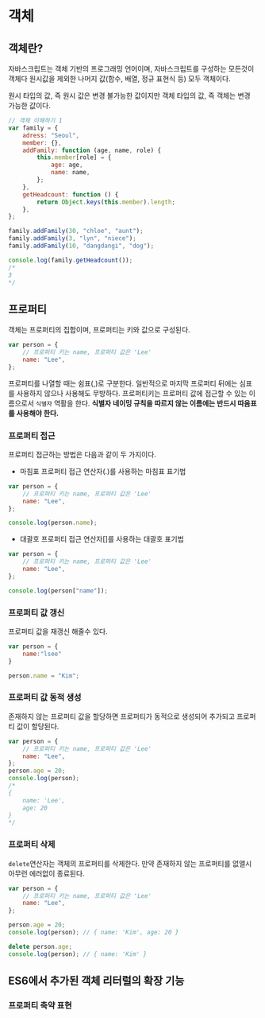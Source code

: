 # 객체

## 객체란?

자바스크립트는 객체 기반의 프로그래밍 언어이며, 자바스크립트를 구성하는 모든것이 객체다 원시값을 제외한 나머지 값(함수, 배열, 정규 표현식 등) 모두 객체이다.

원시 타입의 값, 즉 원시 값은 변경 불가능한 값이지만 객체 타입의 값, 즉 객체는 변경 가능한 값이다.

```javascript
// 객체 이해하기 1
var family = {
    adress: "Seoul",
    member: {},
    addFamily: function (age, name, role) {
        this.member[role] = {
            age: age,
            name: name,
        };
    },
    getHeadcount: function () {
        return Object.keys(this.member).length;
    },
};

family.addFamily(30, "chloe", "aunt");
family.addFamily(3, "lyn", "niece");
family.addFamily(10, "dangdangi", "dog");

console.log(family.getHeadcount());
/*
3
*/
```



## 프로퍼티

객체는 프로퍼티의 집합이며, 프로퍼티는 키와 값으로 구성된다.

```javascript
var person = {
    // 프로퍼티 키는 name, 프로퍼티 값은 'Lee'
    name: "Lee",
};
```

프로퍼티를 나열할 때는 쉼표(,)로 구분한다. 일반적으로 마지막 프로퍼티 뒤에는 심표를 사용하지 않으나 사용해도 무방하다. 프로퍼티키는 프로퍼티 값에 접근할 수 있는 이름으로서 `식별자` 역활을 한다. **식별자 네이밍 규칙을 따르지  않는 이름에는 반드시 따옴표를 사용해야 한다.**

### 프로퍼티 접근

프로퍼티 접근하는 방법은 다음과 같이 두 가지이다.

- 마침표 프로퍼티 접근 연산자(.)를 사용하는 마침표 표기법

```javascript
var person = {
    // 프로퍼티 키는 name, 프로퍼티 값은 'Lee'
    name: "Lee",
};

console.log(person.name);
```

- 대괄호 프로퍼티 접근 연산자[]를 사용하는 대괄호 표기법

```javascript
var person = {
    // 프로퍼티 키는 name, 프로퍼티 값은 'Lee'
    name: "Lee",
};

console.log(person["name"]);
```

### 프로퍼티 값 갱신

프로퍼티 값을 재갱신 해줄수 있다.

```javascript
var person = {
    name:"lsee"
}

person.name = "Kim";
```

### 프로퍼티 값 동적 생성

존재하지 않는 프로퍼티 값을 할당하면 프로퍼티가 동적으로 생성되어 추가되고 프로퍼티 값이 할당된다.

```javascript
var person = {
    // 프로퍼티 키는 name, 프로퍼티 값은 'Lee'
    name: "Lee",
};
person.age = 20;
console.log(person);
/*
{
	name: 'Lee',
	age: 20
}
*/
```

### 프로퍼티 삭제

`delete`연산자는 객체의 프로퍼티를 삭제한다. 만약 존재하지 않는 프로퍼티를 없앨시 아무런 에러없이 종료된다.

```javascript
var person = {
    // 프로퍼티 키는 name, 프로퍼티 값은 'Lee'
    name: "Lee",
};

person.age = 20;
console.log(person); // { name: 'Kim', age: 20 }

delete person.age;
console.log(person); // { name: 'Kim' }
```

## ES6에서 추가된 객체 리터럴의 확장 기능

### 프로퍼티 축약 표현




